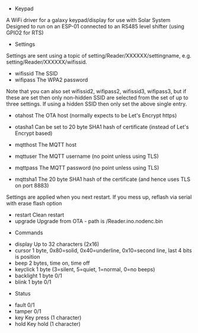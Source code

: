 * Keypad

A WiFi driver for a galaxy keypad/display for use with Solar System
Designed to run on an ESP-01 connected to an RS485 level shifter (using GPIO2 for RTS)

* Settings

Settings are sent using a topic of setting/Reader/XXXXXX/settingname, e.g. setting/Reader/XXXXXX/wifissid.

- wifissid      The SSID
- wifipass      The WPA2 password

Note that you can also set wifissid2, wifipass2, wifissid3, wifipass3, but if these are set then only non-hidden SSID are selected from the set of up to three settings. If using a hidden SSID then only set the above single entry.

- otahost       The OTA host (normally expects to be Let's Encrypt https)
- otasha1       Can be set to 20 byte SHA1 hash of certificate (instead of Let's Encrypt based)

- mqtthost      The MQTT host
- mqttuser      The MQTT username (no point unless using TLS)
- mqttpass      The MQTT password (no point unless using TLS)
- mqttsha1      The 20 byte SHA1 hash of the certificate (and hence uses TLS on port 8883)

Settings are applied when you next restart. If you mess up, reflash via serial with erase flash option

- restart       Clean restart
- upgrade       Upgrade from OTA - path is /Reader.ino.nodenc.bin

* Commands

- display	Up to 32 characters (2x16)
- cursor	1 byte, 0x80=solid, 0x40=underline, 0x10=second line, last 4 bits is position
- beep		2 bytes, time on, time off
- keyclick	1 byte (3=silent, 5=quiet, 1=normal, 0=no beeps)
- backlight	1 byte 0/1
- blink		1 byte 0/1

* Status

- fault		0/1
- tamper	0/1
- key		Key press (1 character)
- hold		Key hold (1 character)
